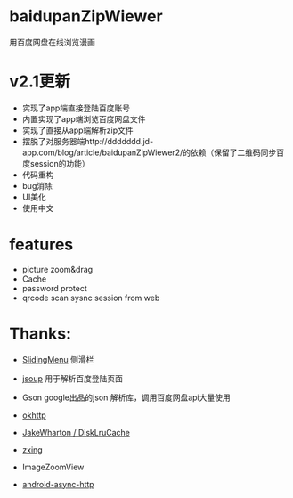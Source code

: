 baidupanZipWiewer
=================
用百度网盘在线浏览漫画


# v2.1更新


* 实现了app端直接登陆百度账号
* 内置实现了app端浏览百度网盘文件
* 实现了直接从app端解析zip文件
* 摆脱了对服务器端http://ddddddd.jd-app.com/blog/article/baidupanZipWiewer2/的依赖（保留了二维码同步百度session的功能）
* 代码重构
* bug消除
* UI美化
* 使用中文


# features

* picture zoom&drag
* Cache
* password protect
* qrcode scan sysnc session from web

# Thanks:

 - [SlidingMenu](https://github.com/jfeinstein10/SlidingMenu "SlidingMenu") 侧滑栏
 
 - [jsoup](http://jsoup.org/ "jsoup") 用于解析百度登陆页面
 
 - Gson google出品的json 解析库，调用百度网盘api大量使用
 
 - [okhttp](https://github.com/square/okhttp "okhttp") 
 
 - [JakeWharton / DiskLruCache](https://github.com/JakeWharton/DiskLruCache "JakeWharton / DiskLruCache")

 - [zxing](https://github.com/zxing/zxing "zxing")

 - ImageZoomView

 - [android-async-http](https://github.com/loopj/android-async-http "android-async-http")

 

